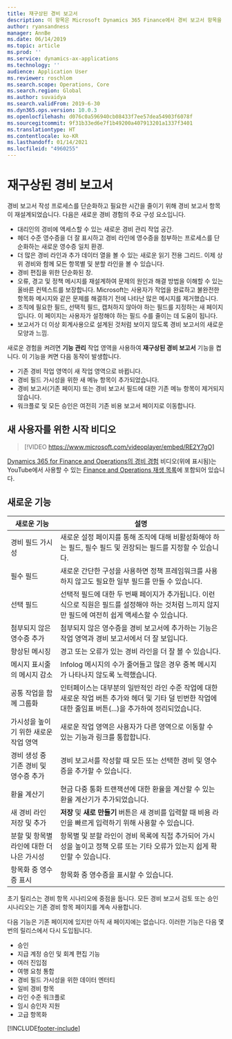 ```yaml
---
title: 재구상된 경비 보고서
description: 이 항목은 Microsoft Dynamics 365 Finance에서 경비 보고서 항목을 위해 재설계되고 재구상된 환경에 대한 정보를 제공합니다. 새로운 경험은 경비 보고서 작성 프로세스를 단순화하고 필요한 시간을 줄여줍니다.
author: ryansandness
manager: AnnBe
ms.date: 06/14/2019
ms.topic: article
ms.prod: ''
ms.service: dynamics-ax-applications
ms.technology: ''
audience: Application User
ms.reviewer: roschlom
ms.search.scope: Operations, Core
ms.search.region: Global
ms.author: suvaidya
ms.search.validFrom: 2019-6-30
ms.dyn365.ops.version: 10.0.3
ms.openlocfilehash: d076c0a596940cb08433f7ee57dea54903f6078f
ms.sourcegitcommit: 9f31b33ed6e7f1b49200a407913201a1337f3401
ms.translationtype: HT
ms.contentlocale: ko-KR
ms.lasthandoff: 01/14/2021
ms.locfileid: "4960255"
---
```

# <a name="redesigned-expense-reports"></a>재구상된 경비 보고서

경비 보고서 작성 프로세스를 단순화하고 필요한 시간을 줄이기 위해 경비 보고서 항목이 재설계되었습니다. 다음은 새로운 경비 경험의 주요 구성 요소입니다.

- 대리인의 경비에 액세스할 수 있는 새로운 경비 관리 작업 공간.
- 헤더 수준 영수증을 더 잘 표시하고 경비 라인에 영수증을 첨부하는 프로세스를 단순화하는 새로운 영수증 일치 환경.
- 더 많은 경비 라인과 추가 데이터 열을 볼 수 있는 새로운 읽기 전용 그리드. 이제 상위 경비와 함께 모든 항목별 및 분할 라인을 볼 수 있습니다.
- 경비 편집을 위한 단순화된 창.
- 오류, 경고 및 정책 메시지를 재설계하여 문제의 원인과 해결 방법을 이해할 수 있는 올바른 컨텍스트를 보장합니다. Microsoft는 사용자가 작업을 완료하고 불완전한 항목화 메시지와 같은 문제를 해결하기 전에 나타난 많은 메시지를 제거했습니다.
- 조직에 필요한 필드, 선택적 필드, 캡처하지 않아야 하는 필드를 지정하는 새 페이지입니다. 이 페이지는 사용자가 설정해야 하는 필드 수를 줄이는 데 도움이 됩니다.
- 보고서가 더 이상 회계사용으로 설계된 것처럼 보이지 않도록 경비 보고서의 새로운 모양과 느낌.

새로운 경험을 켜려면 **기능 관리** 작업 영역을 사용하여 **재구상된 경비 보고서** 기능을 켭니다. 이 기능을 켜면 다음 동작이 발생합니다.

- 기존 경비 작업 영역이 새 작업 영역으로 바뀝니다.
- 경비 필드 가시성을 위한 새 메뉴 항목이 추가되었습니다.
- 경비 보고서(기존 페이지) 또는 경비 보고서 필드에 대한 기존 메뉴 항목이 제거되지 않습니다.
- 워크플로 및 모든 승인은 여전히 기존 비용 보고서 페이지로 이동합니다.

## <a name="getting-started-video-for-new-users"></a>새 사용자를 위한 시작 비디오

> [!VIDEO https://www.microsoft.com/videoplayer/embed/RE2Y7gO]

[Dynamics 365 for Finance and Operations의 경비 경험](https://youtu.be/Ocy-MsTvEE0) 비디오(위에 표시됨)는 YouTube에서 사용할 수 있는 [Finance and Operations 재생 목록](https://www.youtube.com/playlist?list=PLcakwueIHoT_SYfIaPGoOhloFoCXiUSyW)에 포함되어 있습니다.

## <a name="new-features"></a>새로운 기능

| 새로운 기능 | 설명 |
|---|----|
| 경비 필드 가시성 | 새로운 설정 페이지를 통해 조직에 대해 비활성화해야 하는 필드, 필수 필드 및 권장되는 필드를 지정할 수 있습니다. |
| 필수 필드 | 새로운 간단한 구성을 사용하면 정책 프레임워크를 사용하지 않고도 필요한 일부 필드를 만들 수 있습니다. |
| 선택 필드 | 선택적 필드에 대한 두 번째 페이지가 추가됩니다. 이런 식으로 직원은 필드를 설정해야 하는 것처럼 느끼지 않지만 필드에 여전히 쉽게 액세스할 수 있습니다. |
| 첨부되지 않은 영수증 추가 | 첨부되지 않은 영수증을 경비 보고서에 추가하는 기능은 작업 영역과 경비 보고서에서 더 잘 보입니다. |
| 향상된 메시징 | 경고 또는 오류가 있는 경비 라인을 더 잘 볼 수 있습니다. |
| 메시지 표시줄의 메시지 감소| Infolog 메시지의 수가 줄어들고 많은 경우 중복 메시지가 나타나지 않도록 노력했습니다. |
| 공통 작업을 함께 그룹화 | 인터페이스는 대부분의 일반적인 라인 수준 작업에 대한 새로운 작업 버튼 추가와 헤더 및 기타 덜 빈번한 작업에 대한 줄임표 버튼(...)을 추가하여 정리되었습니다. |
| 가시성을 높이기 위한 새로운 작업 영역 | 새로운 작업 영역은 사용자가 다른 영역으로 이동할 수 있는 기능과 링크를 통합합니다. |
| 경비 생성 중 기존 경비 및 영수증 추가 | 경비 보고서를 작성할 때 모든 또는 선택한 경비 및 영수증을 추가할 수 있습니다. |
| 환율 계산기 | 현금 다중 통화 트랜잭션에 대한 환율을 계산할 수 있는 환율 계산기가 추가되었습니다. |
| 새 경비 라인 저장 및 추가 | **저장** 및 **새로 만들기** 버튼은 새 경비를 입력할 때 비용 라인을 빠르게 입력하기 위해 사용할 수 있습니다. |
| 분할 및 항목별 라인에 대한 더 나은 가시성 | 항목별 및 분할 라인이 경비 목록에 직접 추가되어 가시성을 높이고 정책 오류 또는 기타 오류가 있는지 쉽게 확인할 수 있습니다. |
| 항목화 중 영수증 표시 | 항목화 중 영수증을 표시할 수 있습니다. |

초기 릴리스는 경비 항목 시나리오에 중점을 둡니다. 모든 경비 보고서 검토 또는 승인 시나리오는 기존 경비 항목 페이지를 계속 사용합니다.

다음 기능은 기존 페이지에 있지만 아직 새 페이지에는 없습니다. 이러한 기능은 다음 몇 번의 릴리스에서 다시 도입됩니다.

- 승인
- 지급 계정 승인 및 회계 편집 기능
- 여러 진입점
- 여행 요청 통합
- 경비 필드 가시성을 위한 데이터 엔터티
- 일비 경비 항목
- 라인 수준 워크플로
- 임시 승인자 지원
- 고급 항목화


[!INCLUDE[footer-include](../includes/footer-banner.md)]